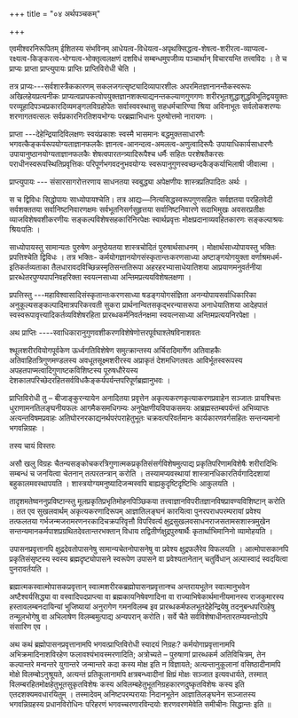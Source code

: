 +++
title = "०४ अर्थपञ्चकम्"

+++

एवमीश्वरनिरूपितम् ईशितस्य संभविनम् आधेयत्व-विधेयत्व-अपृथक्सिद्धत्व-शेषत्व-शरीरत्व-व्याप्यत्व-रक्ष्यत्व-किङ्करत्व-भोग्यत्व-भोक्तृत्वलक्षणं दशविधं सम्बन्धमुपजीव्य पञ्चार्थान् विचारयन्ति तत्त्वविदः । ते च प्राप्यः प्राप्ता प्राप्त्युपायः प्राप्तिः प्राप्तिविरोधी चेति ।

तत्र प्राप्यः---सर्वशास्त्रैककारणम् सकलजगत्सृष्ट्यादिव्यापारशीलः अपरमितज्ञानानन्तैकस्वरूपः अखिलहेयप्रत्यनीकः प्राप्यत्वप्रापकत्वोपयुक्तज्ञानशक्त्याद्यनन्तकल्याणगुणगणः शरीरभूतशुद्धाशुद्धविभूतिद्वययुक्तः परव्यूहादिपञ्चप्रकारदिव्यमङ्गलविग्रहोपेतः सर्वास्ववस्थासु सहधर्मचारिण्या श्रिया अविनाभूतः सर्वलोकशरण्यः शरणागतवत्सलः सर्वप्रकारनिरतिशयभोग्यः परब्रह्माभिधानः पुरुषोत्तमो नारायणः ।

प्राप्ता ---देहेन्द्रियादिविलक्षणः स्वयंप्रकाशः स्वस्मै भासमानः बद्धमुक्तसाधारणैः भगवत्कैङ्कर्यरूपयोग्यताज्ञानफलकैः ज्ञानत्व-आनन्दत्व-अमलत्व-अणुत्वादिरूपैः उपायाधिकार्यसाधारणैः उपायानुष्ठानयोग्यताज्ञानफलकैः शेषत्वपारतन्त्र्यादिरूपैश्च धर्मैः सहितः परशेषतैकरसः पराधीनस्वरूपस्थितिप्रवृत्तिकः परिपूर्णभगवदनुभवयोग्यः स्वरूपानुगुणस्वच्छन्दकैङ्कर्याभिलाषी जीवात्मा ।

प्राप्त्युपायः --- संसारसागरोत्तरणाय साधनतया स्वबुद्ध्या अपेक्षणीयः शास्त्रप्रतिपादितः अर्थः ।

स च द्विविधः सिद्धोपायः साध्योपायश्चेति। तत्र  आद्यः—नित्यसिद्धस्वरूपगुणसहितः सर्वज्ञतया परहितवेदी सर्वशक्ततया सर्वानिष्टनिवारणक्षमः  सर्वभूतनिसर्गसुहृत्तया सर्वानिष्टनिवारणे सदाभिमुखः अवसरप्रतीक्षः व्याजविशेषवशीकरणीयः सङ्कल्पविशेषसहकारिनिरपेक्षः स्वार्थप्रवृत्तः मोक्षप्रदानाव्यवहितकारणः सङ्कल्पाश्रयः श्रियःपतिः ।

साध्योपायस्तु सामान्यतः पुरुषेण अनुष्ठेयतया शास्त्रचोदितं पुरुषार्थसाधनम् । मोक्षार्थसाध्योपायस्तु भक्तिः प्रपत्तिश्चेति द्विविधः । तत्र भक्तिः- कर्मयोगज्ञानयोगसंस्कृतान्तःकरणसाध्या अष्टाङ्गयोगयुक्ता वर्णाश्रमधर्म-इतिकर्तव्यताका तैलधारावदविच्छिन्नस्मृतिसन्ततिरूपा अहरहरभ्यासाधेयातिशया आप्रयाणमनुवर्तनीया प्रारब्धेतरपुण्यपापनिवहरिक्ता स्वयत्नसाध्या अन्तिमप्रत्ययविशेषलक्षणा ।

प्रपत्तिस्तु ---महाविश्वासादिसंस्कृतान्तःकरणसाध्या षडङ्गयोगसंज्ञिता अनन्योपायसर्वाधिकारिका अनुकूल्यसङ्कल्पादिमात्रपरिकरवती सुकरा प्रार्थनान्वितसकृद्भरन्यासरूपा अनाधेयातिशया आदेहपातं स्वस्वरूपावृत्त्यादिकर्तव्यविशेषरहिता प्रारब्धकर्मनिवर्तनक्षमा स्वयत्नसाध्या अन्तिमप्रत्ययनिरपेक्षा ।

अथ प्राप्तिः ----स्वाधिकारानुगुणवशीकरणविशेषेणोत्तरपूर्वघाश्लेषविनाशवतः

श्थूलशरीरवियोगपूर्वकेण ऊर्ध्वगतिविशेषेण समुत्क्रान्तस्य अर्चिरादिमार्गेण अतिवाहकैः अतिवाहितत्रिगुणमण्डलस्य अवधूतसूक्ष्मशरीरस्य अप्राकृतं देशमधिगतवतः आविर्भूतस्वरूपस्य अपहतपाप्मत्वादिगुणाष्टकविशिष्टस्य पूरुषधौरेयस्य देशकालपरिच्छेदरहितसर्वविधकैङ्कर्यपर्यन्तपरिपूर्णब्रह्मानुभवः ।

प्राप्तिविरोधी तु – बीजाङ्कुरन्यायेन अनादितया प्रवृत्तेन अकृत्यकरणकृत्याकरणप्रवाहेन सञ्जातः प्रायश्चित्तः धुराणामनतिलङ्घनीयफलः आगमैकसमधिगम्यः अनुपेक्षणीयविपाकसमयः आब्रह्मस्तम्बपर्यन्तं अभिव्याप्तः अत्यन्तविषमप्रवाहः अतिघोरनरकाद्यनर्थपरंपराहेतुभूतः चक्रवत्परिवर्तमानः कार्यकारणवर्गसहितः  सन्तन्यमानो भगवन्निग्रहः ।

तस्य चायं विस्तरः

असौ खलु विग्रहः चैतन्यसङ्कोचकरत्रिगुणात्मकप्रकृतिसंसर्गविशेषमुत्पाद्य प्रकृतिपरिणामविशेषैः शरीरादिभिः सम्बन्धं च जनयित्वा चेतनान् तत्परतन्त्रान् करोति । तस्यामप्यवस्थायां शास्त्रानधिकारतिर्यगादिदशायां बहुकालमवस्थापयति । शास्त्रयोग्यमनुष्यादिजन्मस्वपि बाह्यकुदृष्टिदृष्टिभिः आकुलयति ।

तादृशमतेष्वननुप्रविष्टान्स्तु मूलप्रकृतिप्रभृतिमोहनपिञ्छिकया तत्त्वाज्ञानविपरीतज्ञानविषप्रावण्यविशिष्टान् करोति । तत एव सुखलवार्थम् अकृत्यकरणादिरूपम् आज्ञातिलङ्घनं कारयित्वा पुनरपराधपरम्परायां प्रवेश्य तत्फलतया गर्भजन्मजरामरणनरकादिचक्रपरिवृत्तौ विपरिवर्त्य क्षुद्रसुखलवसाधनराजसतामसशास्त्रमुखेन सन्तन्यमानकर्मपाशप्रग्रथितदेवतान्तरभक्तान् विधाय तद्वितीर्णक्षुद्रपुरुषार्थैः कृतार्थाभिमानिनो व्यामोहयति ।



उपासनप्रवृत्तानपि क्षुद्रदेवतोपासनेषु सामान्यचेतनोपासनेषु वा प्रवेश्य क्षुद्रफलैरेव विफलयति । आत्मोपासकानपि प्रकृतिसंसृष्टस्य स्वस्य ब्रह्मदृष्ट्योपासने स्वरूपेण उपासने वा प्रवेश्यतानेतान् चतुर्विधान् अल्पास्वादं स्वदयित्वा पुनरावर्तयति ।

ब्रह्मात्मकस्वात्मोपासकप्रवृत्तान् स्वात्मशरीरकब्रह्मोपासनप्रवृत्तान्श्च अन्तरायभूतेन स्वात्मानुभवेन अष्टैश्वर्यसिद्ध्या वा वस्वादिपदप्राप्त्या वा ब्रह्मकायनिषेवणादिना वा राज्याभिषेकार्थमानीयमानस्य राजकुमारस्य हस्तावलम्बनदायिन्यां भुजिष्यायां अनुरागेण गमनविलम्ब इव प्रारब्धकर्मफलभूतदेहेन्द्रियेषु तदनुबन्धपरिग्रहेषु तन्मूलभोगेषु वा अभिलाषेण विलम्बमुत्पाद्य अन्यपरान् करोति। सर्वे चैते सर्वविशेषाधीनतारतम्यवन्तोऽपि संसारिण एव ।

अथ कथं ब्रह्मोपासनप्रवृत्तानामपि भगवत्प्राप्तिविरोधी स्यादयं निग्रहः? कर्मयोगाप्रवृत्तानामपि अभिक्रमादिनाशविरहेण फलावश्यंभावस्मरणादिति; अत्रोच्यते – पुरुषाणां प्रारब्धकर्म अतिविचित्रम्, तेन कल्पान्तरे मन्वन्तरे युगान्तरे जन्मान्तरे कदा कस्य मोक्ष इति न विज्ञायते; अत्यन्तानुकूलानां वसिष्ठादीनामपि मोक्षे विलम्बोऽनुश्रूयते, अत्यन्तं प्रतिकूलानामपि क्षत्रबन्ध्वादीनां क्षिप्रं मोक्षः सञ्जात इत्यवधार्यते, तस्मात् विलम्बरहितमोक्षहेतुभूतसुकृतविशेषः कस्य अविलम्बहेतुभूतनिग्रहकारणदुष्कृतविशेषः कस्य इति एतदशक्यमवधारयितुम् । तस्मादेवम् अनिष्टपरम्परायाः निदानभूतेन आज्ञातिलङ्घनेन सञ्जातस्य भगवन्निग्रहस्य प्रधानविरोधिनः  परिहरणं भगवच्चरणारविन्दयोः शरणवरणमेवेति समीचीनः सिद्धान्तः इति ॥

